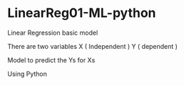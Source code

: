 # LinearReg01-ML-python
Linear Regression basic model 

There are two variables X ( Independent ) Y ( dependent ) 

Model to predict the Ys for Xs 

Using Python
